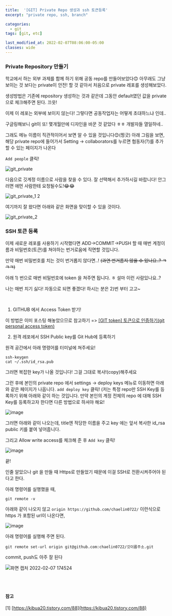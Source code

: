 ```yaml
---
title:  '[GIT] Private Repo 생성과 ssh 토큰등록'
excerpt: "private repo, ssh, branch"

categories:
  - git
tags: [git, etc]

last_modified_at: 2022-02-07T08:06:00-05:00
classes: wide
---
```



### Private Repository 만들기

학교에서 하는 외부 과제를 함께 하기 위해 공동 repo를 만들어보았다😊 아무래도 그냥 보이는 것 보다는 private이 안전! 할 것 같아서 처음으로 private 레포를 생성해보았다.

생성방법은 기존에 repository 생성하는 것과 같은데 그동안 default였던 값을 private 으로 체크해주면 된다. 끄읏!

이제 이 레포는 외부에 보이지 않는다! 그렇다면 공동작업자는 어떻게 초대하느냐 인데..

구글링해보니 git이 또! 몇개월만에 디자인을 바꾼 것 같았다 ㅎㅎ 개발자들 열일하네..

그래도 메뉴 이름이 직관적이어서 보면 알 수 있을 것입니다😊(찡긋) 
아래 그림을 보면, 해당 private repo에 들어가서 Setting -> collaborators를 누르면 협동자(?)를 추가할 수 있는 페이지가 나온다

`Add people` 클릭!

![git_private](https://user-images.githubusercontent.com/53431568/152731015-0c70f470-03c4-4d3e-baad-0051c25e3dc5.png)

다음으로 깃계정 이름으로 사람을 찾을 수 있다. 잘 선택해서 추가하시길 바랍니다! 안그러면 애먼 사람한테 요청될수도!😂😂

![git_private_1 2](https://user-images.githubusercontent.com/53431568/152731194-a90bcc4a-a594-45ad-bca2-51a8b7e3f564.png)

여기까지 잘 왔다면 아래와 같은 화면을 맞이할 수 있을 것이다.

![git_private_2](https://user-images.githubusercontent.com/53431568/152731373-46ed2d89-d8ff-469a-918a-6c1daf48bec1.png)

### SSH 토큰 등록

이제 새로운 레포를 사용하기 시작했다면 ADD->COMMIT->PUSH 할 때 매번 계정이름과 비밀번호(토큰)를 쳐야하는 번거로움에 직면할 것입니다.

만약 매번 비밀번호를 치는 것이 번거롭지 않다면..! ~~(과연 번거롭지 않을 수 있나요..? ㅋㅋㅋ)~~

아래 1) 번으로 매번 비밀번호에  token 을 쳐주면 됩니다. ㅎ 설마 이런 사람있나요..?

나는 매번 치기 싫다! 자동으로 되면 좋겠다! 하시는 분은 2)번 부터 고고~

<br>

1) GITHUB 에서 Access Token 받기!

이 방법은 이미 포스팅 해놓았으므로 참고하기 => [[GIT token] 토큰으로 인증하기(git personal access token)](https://chaelin0722.github.io/git/token/)

2) 원격 레포에서 SSH Public key를 Git Hub에 등록하기


원격 공간에서 아래 명령어를 터미널에 쳐주세요!

~~~
ssh-keygen
cat ~/.ssh/id_rsa.pub
~~~

그러면 복잡한 key가 나올 것입니다! 그걸 그대로 복사!(copy)해주세요

그런 후에 본인의 private repo 에서 settings -> deploy keys 메뉴로 이동하면 아래와 같은 페이지가 나옵니다. `add deploy key` 클릭!
(저는 특정 repo만 SSH Key를 등록하기 위해 아래와 같이 하는 것입니다. 만약 본인의 계정 전체의 repo 에 대해 SSH Key를 등록하고자 한다면 다른 방법으로 하셔야 해요!


![image](https://user-images.githubusercontent.com/53431568/152732588-db152674-bcfc-404b-9d8f-6c6c62f4bd4c.png)

그러면 아래와 같이 나오는데, title엔 적당한 이름을 주고 key 에는 앞서 복사한 id_rsa public 키를 붙여 넣어줍니다. 

그리고 Allow write access를 체크해 준 후 `Add key` 클릭!

![image](https://user-images.githubusercontent.com/53431568/152732682-7474c14f-ea9c-49dd-bc50-c548a1ca6b6b.png)


끝!

인줄 알았으나 git 을 만들 때 Https로 만들었기 때문에 이걸 SSH로 전환시켜주어야 된다고 한다.

아래 명령어를 실행했을 때,

~~~
git remote -v
~~~

아래와 같이 나오지 않고 `origin https://github.com/chaelin0722/` 이런식으로 https 가 포함된 url이 나온다면,


![image](https://user-images.githubusercontent.com/53431568/152753740-605676c2-c433-4e57-83ed-9a720a95159e.png)


아래 명령어를 실행해 주면 된다.

~~~
git remote set-url origin git@github.com:chaelin0722/깃이름주소.git
~~~

commit, push도 아주 잘 된다

![화면 캡처 2022-02-07 174524](https://user-images.githubusercontent.com/53431568/152754425-a58594ac-c23b-4713-aede-3629c861cb89.png)

<br>

<br>

#### 참고

[1] [https://kibua20.tistory.com/88](https://kibua20.tistory.com/88)

